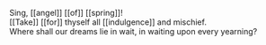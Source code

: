 Sing, [[angel]] [[of]] [[spring]]!  
[[Take]] [[for]] thyself all [[indulgence]] and mischief.  
Where shall our dreams lie in wait, in waiting upon every yearning?